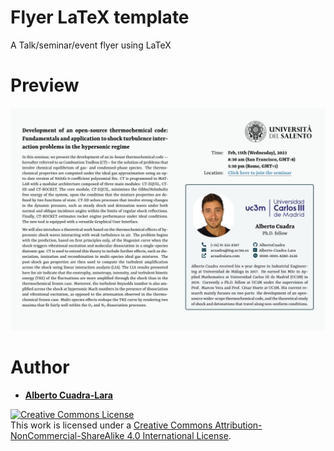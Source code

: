 # Flyer LaTeX template
A Talk/seminar/event flyer using LaTeX

# Preview

<p align="left">
    <img src="https://github.com/AlbertoCuadra/flyer_latex_template/blob/master/preview.svg" width="1400">
</p>

# Author

* **[Alberto Cuadra-Lara](https://acuadralara.com/)** 

<a rel="license" href="http://creativecommons.org/licenses/by-nc-sa/4.0/"><img alt="Creative Commons License" style="border-width:0" src="https://i.creativecommons.org/l/by-nc-sa/4.0/88x31.png" /></a><br />This work is licensed under a <a rel="license" href="http://creativecommons.org/licenses/by-nc-sa/4.0/">Creative Commons Attribution-NonCommercial-ShareAlike 4.0 International License</a>.
